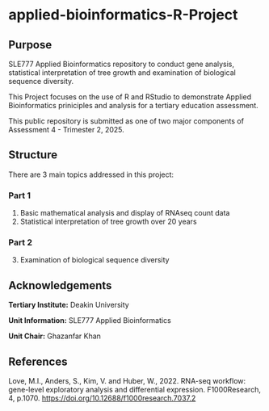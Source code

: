 # applied-bioinformatics-R-Project

## Purpose
SLE777 Applied Bioinformatics repository to conduct gene analysis, statistical interpretation of tree growth and examination of biological sequence diversity. 

This Project focuses on the use of R and RStudio to demonstrate Applied Bioinformatics priniciples and analysis for a tertiary education assessment.

This public repository is submitted as one of two major components of Assessment 4 - Trimester 2, 2025.

## Structure
There are 3 main topics addressed in this project:

### Part 1
1. Basic mathematical analysis and display of RNAseq count data 
2. Statistical interpretation of tree growth over 20 years

### Part 2
3. Examination of biological sequence diversity

## Acknowledgements

**Tertiary Institute:** Deakin University

**Unit Information:** SLE777 Applied Bioinformatics

**Unit Chair:** Ghazanfar Khan

## References

Love, M.I., Anders, S., Kim, V. and Huber, W., 2022. RNA-seq workflow: gene-level exploratory analysis and differential expression. F1000Research, 4, p.1070. https://doi.org/10.12688/f1000research.7037.2